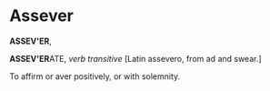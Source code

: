 # Assever

**ASSEV'ER**,

**ASSEV'ER**ATE, _verb transitive_ \[Latin assevero, from ad and swear.\]

To affirm or aver positively, or with solemnity.